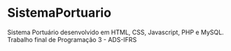 # SistemaPortuario
Sistema Portuário desenvolvido em HTML, CSS, Javascript, PHP e MySQL.
Trabalho final de Programação 3 - ADS-IFRS
